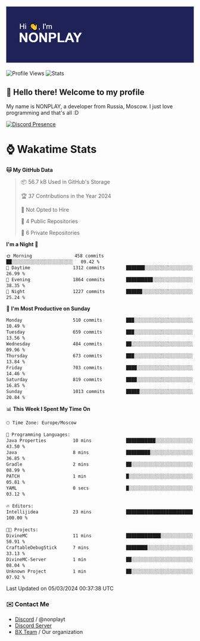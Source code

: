 ![Discord Presence](./header.png)
<br></br>
![Profile Views](https://komarev.com/ghpvc/?username=NONPLAYT&color=blue&style=for-the-badge)
![Stats](https://img.shields.io/badge/0%25-OPTIMIZED-orange?style=for-the-badge)


## :wave: Hello there! Welcome to my profile

My name is NONPLAY, a developer from Russia, Moscow. I just love programming and that's all :D

[![Discord Presence](https://lanyard.cnrad.dev/api/597087584090587177?showDisplayName=true)](https://discord.com/users/597087584090587177) 

# ⌚ Wakatime Stats

<!--START_SECTION:waka-->
**🐱 My GitHub Data** 

> 📦 56.7 kB Used in GitHub's Storage 
 > 
> 🏆 37 Contributions in the Year 2024
 > 
> 🚫 Not Opted to Hire
 > 
> 📜 4 Public Repositories 
 > 
> 🔑 6 Private Repositories 
 > 
**I'm a Night 🦉** 

```text
🌞 Morning                458 commits         ██░░░░░░░░░░░░░░░░░░░░░░░   09.42 % 
🌆 Daytime                1312 commits        ███████░░░░░░░░░░░░░░░░░░   26.99 % 
🌃 Evening                1864 commits        ██████████░░░░░░░░░░░░░░░   38.35 % 
🌙 Night                  1227 commits        ██████░░░░░░░░░░░░░░░░░░░   25.24 % 
```
📅 **I'm Most Productive on Sunday** 

```text
Monday                   510 commits         ███░░░░░░░░░░░░░░░░░░░░░░   10.49 % 
Tuesday                  659 commits         ███░░░░░░░░░░░░░░░░░░░░░░   13.56 % 
Wednesday                484 commits         ██░░░░░░░░░░░░░░░░░░░░░░░   09.96 % 
Thursday                 673 commits         ███░░░░░░░░░░░░░░░░░░░░░░   13.84 % 
Friday                   703 commits         ████░░░░░░░░░░░░░░░░░░░░░   14.46 % 
Saturday                 819 commits         ████░░░░░░░░░░░░░░░░░░░░░   16.85 % 
Sunday                   1013 commits        █████░░░░░░░░░░░░░░░░░░░░   20.84 % 
```


📊 **This Week I Spent My Time On** 

```text
🕑︎ Time Zone: Europe/Moscow

💬 Programming Languages: 
Java Properties          10 mins             ███████████░░░░░░░░░░░░░░   43.50 % 
Java                     8 mins              █████████░░░░░░░░░░░░░░░░   36.85 % 
Gradle                   2 mins              ██░░░░░░░░░░░░░░░░░░░░░░░   08.99 % 
PATCH                    1 min               █░░░░░░░░░░░░░░░░░░░░░░░░   05.81 % 
YAML                     0 secs              █░░░░░░░░░░░░░░░░░░░░░░░░   03.12 % 

🔥 Editors: 
Intellijidea             23 mins             █████████████████████████   100.00 % 

🐱‍💻 Projects: 
DivineMC                 11 mins             █████████████░░░░░░░░░░░░   50.91 % 
CraftableDebugStick      7 mins              ████████░░░░░░░░░░░░░░░░░   33.13 % 
DivineMC-Server          1 min               ██░░░░░░░░░░░░░░░░░░░░░░░   08.04 % 
Unknown Project          1 min               ██░░░░░░░░░░░░░░░░░░░░░░░   07.92 % 
```


 Last Updated on 05/03/2024 00:37:38 UTC
<!--END_SECTION:waka-->

### ✉️ Contact Me

- [Discord](https://discord.com/users/597087584090587177) / @nonplayt
- [Discord Server](https://discord.gg/p7cxhw7E2M)
- [BX Team](https://github.com/BX-Team) / Our organization
